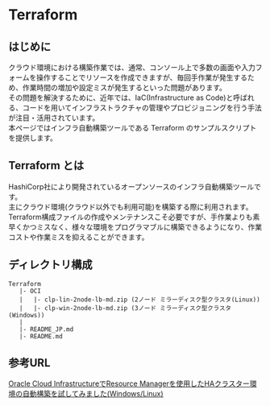 # Terraform 
## はじめに
クラウド環境における構築作業では、通常、コンソール上で多数の画面や入力フォームを操作することでリソースを作成できますが、毎回手作業が発生するため、作業時間の増加や設定ミスが発生するといった問題があります。  
その問題を解決するために、近年では、IaC(Infrastructure as Code)と呼ばれる、コードを用いてインフラストラクチャの管理やプロビジョニングを行う手法が注目・活用されています。  
本ページではインフラ自動構築ツールである Terraform のサンプルスクリプトを提供します。

## Terraform とは
HashiCorp社により開発されているオープンソースのインフラ自動構築ツールです。  
主にクラウド環境(クラウド以外でも利用可能)を構築する際に利用されます。
Terraform構成ファイルの作成やメンテナンスこそ必要ですが、手作業よりも素早くかつミスなく、様々な環境をプログラマブルに構築できるようになり、作業コストや作業ミスを抑えることができます。

## ディレクトリ構成
```
Terraform
   |- OCI
   |   |- clp-lin-2node-lb-md.zip (2ノード ミラーディスク型クラスタ(Linux))
   |   |- clp-win-2node-lb-md.zip (3ノード ミラーディスク型クラスタ(Windows))
   |
   |- README_JP.md
   |- README.md
```

## 参考URL
[Oracle Cloud InfrastructureでResource Managerを使用したHAクラスター環境の自動構築を試してみました(Windows/Linux)](https://jpn.nec.com/clusterpro/blog/20210531.html?)  
